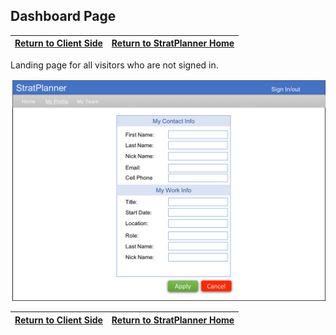 ## Dashboard Page

[Return to Client Side](FrontEnd.md) | [Return to StratPlanner Home](../../../../work/stratplanner/README.md)
------------ | -----------

Landing page for all visitors who are not signed in.

![My Dashboard](images/my_profile_page.png)

[Return to Client Side](FrontEnd.md) | [Return to StratPlanner Home](../../../../work/stratplanner/README.md)
------------ | -----------